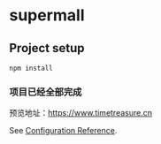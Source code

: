 # supermall

## Project setup

```
npm install
```

### 项目已经全部完成

预览地址：https://www.timetreasure.cn

See [Configuration Reference](https://cli.vuejs.org/config/).
